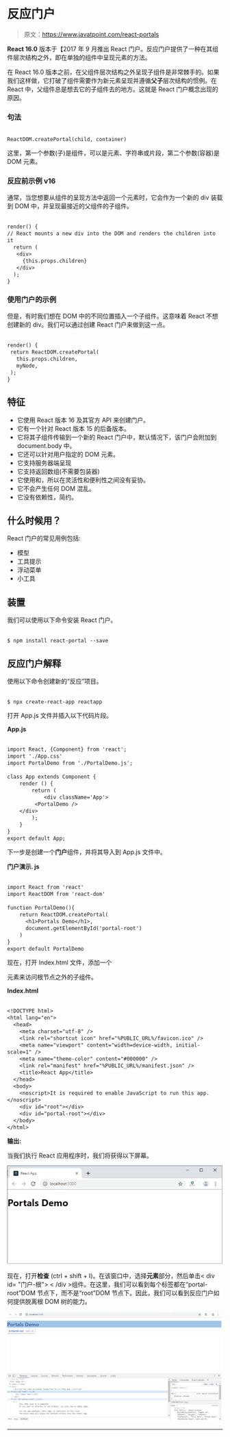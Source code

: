 # 反应门户

> 原文：<https://www.javatpoint.com/react-portals>

**React 16.0** 版本于【2017 年 9 月推出 React 门户。反应门户提供了一种在其组件层次结构之外，即在单独的组件中呈现元素的方法。

在 React 16.0 版本之前，在父组件层次结构之外呈现子组件是非常棘手的。如果我们这样做，它打破了组件需要作为新元素呈现并遵循**父子**层次结构的惯例。在 React 中，父组件总是想去它的子组件去的地方。这就是 React 门户概念出现的原因。

### 句法

```

ReactDOM.createPortal(child, container)

```

这里，第一个参数(子)是组件，可以是元素、字符串或片段，第二个参数(容器)是 DOM 元素。

### 反应前示例 v16

通常，当您想要从组件的呈现方法中返回一个元素时，它会作为一个新的 div 装载到 DOM 中，并呈现最接近的父组件的子组件。

```

render() {
// React mounts a new div into the DOM and renders the children into it
  return (
   <div>
     {this.props.children}
   </div>
  );
}

```

### 使用门户的示例

但是，有时我们想在 DOM 中的不同位置插入一个子组件。这意味着 React 不想创建新的 div。我们可以通过创建 React 门户来做到这一点。

```

render() {
 return ReactDOM.createPortal(
   this.props.children,
   myNode,
 );
}

```

## 特征

*   它使用 React 版本 16 及其官方 API 来创建门户。
*   它有一个针对 React 版本 15 的后备版本。
*   它将其子组件传输到一个新的 React 门户中，默认情况下，该门户会附加到 document.body 中。
*   它还可以针对用户指定的 DOM 元素。
*   它支持服务器端呈现
*   它支持返回数组(不需要包装器)
*   它使用<portal>和<portalwithstate>，所以在灵活性和便利性之间没有妥协。</portalwithstate></portal>
*   它不会产生任何 DOM 混乱。
*   它没有依赖性，简约。

## 什么时候用？

React 门户的常见用例包括:

*   模型
*   工具提示
*   浮动菜单
*   小工具

## 装置

我们可以使用以下命令安装 React 门户。

```

$ npm install react-portal --save

```

## 反应门户解释

使用以下命令创建新的“反应”项目。

```

$ npx create-react-app reactapp

```

打开 App.js 文件并插入以下代码片段。

**App.js**

```

import React, {Component} from 'react';  
import './App.css'
import PortalDemo from './PortalDemo.js';

class App extends Component {  
    render () {  
        return (  
            <div className='App'>
	     <PortalDemo />
	</div>  
        );  
    }  
}  
export default App;

```

下一步是创建一个**门户**组件，并将其导入到 App.js 文件中。

**门户演示. js**

```

import React from 'react'
import ReactDOM from 'react-dom'

function PortalDemo(){
	return ReactDOM.createPortal(
	  <h1>Portals Demo</h1>,
	  document.getElementById('portal-root')
	)
}
export default PortalDemo

```

现在，打开 Index.html 文件，添加一个

元素来访问根节点之外的子组件。

**Index.html**

```

<!DOCTYPE html>
<html lang="en">
  <head>
    <meta charset="utf-8" />
    <link rel="shortcut icon" href="%PUBLIC_URL%/favicon.ico" />
    <meta name="viewport" content="width=device-width, initial-scale=1" />
    <meta name="theme-color" content="#000000" />
    <link rel="manifest" href="%PUBLIC_URL%/manifest.json" />
    <title>React App</title>
  </head>
  <body>
    <noscript>It is required to enable JavaScript to run this app.</noscript>
    <div id="root"></div>
    <div id="portal-root"></div>
  </body>
</html>

```

**输出:**

当我们执行 React 应用程序时，我们将获得以下屏幕。

![React Portal](img/07b1a95e09fe5ba21fa1a1428b353cbd.png)

现在，打开**检查** (ctrl + shift + I)。在该窗口中，选择**元素**部分，然后单击< div id= "门户-根"> < /div >组件。在这里，我们可以看到每个标签都在“portal-root”DOM 节点下，而不是“root”DOM 节点下。因此，我们可以看到反应门户如何提供脱离根 DOM 树的能力。

![React Portal](img/d6e004dc39b1b19275583a67c18a6af2.png)

* * *